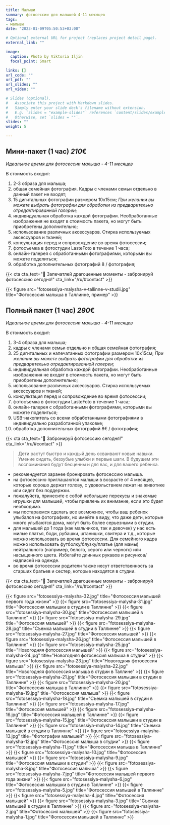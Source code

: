 ```yaml
---
title: Малыши
summary: фотосессии для малышей 4-11 месяцев
tags:
- малыши
date: "2023-01-09T05:50:53+03:00"

# Optional external URL for project (replaces project detail page).
external_link: ""

image:
  caption: Photo by Viktoria Iljin
  focal_point: Smart

links: []
url_code: ""
url_pdf: ""
url_slides: ""
url_video: ""

# Slides (optional).
#   Associate this project with Markdown slides.
#   Simply enter your slide deck's filename without extension.
#   E.g. `slides = "example-slides"` references `content/slides/example-slides.md`.
#   Otherwise, set `slides = ""`.
slides: ""
weight: 5

---
```

## Мини-пакет (1 час) *210*€ 
*Идеальное время для фотосессии малыша - 4-11 месяцев*

В стоимость входит:
1. 2-3 образа для малыша;
2. общая семейная фотография. Кадры с членами семьи отдельно в данный пакет не входят;
3. 15 дигитальных фотографии размером 10х15см; 
_При желании вы можете выбрать фотографии для обработки из предварительно отредактированной галереи;_
4. индивидуальная обработка каждой фотографии. Необработанные изображения не входят в стоимость пакета, но могут быть приобретены дополнительно;
5. использование различных аксессуаров. Стирка используемых аксессуаров и тканей;
6. консультация перед и сопровождение во время фотосессии;
7. фотосъемка в фотостудии LasteFoto в течение 1  часа;
8. онлайн-галерея с обработанными фотографиями, которыми вы можете поделиться;
10. обработка дополнительных фотографий 8 / фотография;

{{< cta cta_text="💛 Запечатлей драгоценные моменты - забронируй фотосессию сегодня!" cta_link="/ru/#contact" >}}

{{< figure src="fotosessiya-malysha-v-tallinne-v-studii.jpg" title="Фотосессия малыша в Таллинне, пример" >}}

## Полный пакет (1 час) *290*€
*Идеальное время для фотосессии малыша - 4-11 месяцев*

В стоимость входит:
1. 3-4 образа для малыша;
2. кадры с членами семьи отдельно и общая семейная фотография;
3. 25 дигитальных и напечатанных фотографии размером 10х15см; 
_При желании вы можете выбрать фотографии для обработки из предварительно отредактированной галереи;_
4. индивидуальная обработка каждой фотографии. Необработанные изображения не входят в стоимость пакета, но могут быть приобретены дополнительно;
5. использование различных аксессуаров. Стирка используемых аксессуаров и тканей;
6. консультация перед и сопровождение во время фотосессии;
7. фотосъемка в фотостудии LasteFoto в течение 1  часа;
8. онлайн-галерея с обработанными фотографиями, которыми вы можете поделиться;
9. USB-накопитель со всеми обработанными фотографиями в индивидуально разработанной упаковке;
10. обработка дополнительных фотографий 8€ / фотография;

{{< cta cta_text="💛 Забронируй фотосессию сегодня!" cta_link="/ru/#contact" >}}

> Дети растут быстро и каждый день осваивают новые навыки. Умение сидеть, беззубые улыбки и первые шаги. В будущем эти воспоминания будут бесценны и для вас, и для вашего ребенка.

- рекомендуется заранее бронировать фотосессию малыша.
- на фотосессию приглашаются малыши в возрасте от 4 месяцев, которые хорошо держат голову, с удовольствием лежат на животике или сидят без поддержки.
- пожалуйста, принесите с собой небольшие перекусы и знакомые игрушки для малышей, чтобы привлечь их внимание, если это будет необходимо.
- мы постараемся сделать все возможное, чтобы ваш ребенок улыбался на фотографиях, но имейте в виду, что даже дети, которые много улыбаются дома, могут быть более серьезными в студии.
- для малышей до 1 года (как мальчиков, так и девочек) у нас есть милые платья, боди, рубашки, штанишки, свитера и т.д., которые можно использовать во время фотосессии. Для семейного кадра можно использовать футболку/блузку/платье (для мамы) нейтрального (например, белого, серого или черного) или насыщенного цвета. Избегайте длинных рукавов и рисунков/надписей на одежде.
- во время фотосессии родители также несут ответственность за старших братьев и сестер, которые находятся в студии.

{{< cta cta_text="💛 Запечатлей драгоценные моменты - забронируй фотосессию сегодня!" cta_link="/ru/#contact" >}}

{{< figure src="fotosessiya-malysha-32.jpg" title="Фотосессия малышей первого года жизни" >}}
{{< figure src="fotosessiya-malysha-31.jpg" title="Фотосессия малышки в студии в Таллинне" >}}
{{< figure src="fotosessiya-malysha-30.jpg" title="Фотосессия малышей в Таллинне" >}}
{{< figure src="fotosessiya-malysha-29.jpg" title="Фотосессия малышей" >}}
{{< figure src="fotosessiya-malysha-28.jpg" title="Съемка малышей в студии в Таллинне" >}}
{{< figure src="fotosessiya-malysha-27.jpg" title="Фотосессия малышей" >}}
{{< figure src="fotosessiya-malysha-26.jpg" title="Фотосессия малышей в Таллинне" >}}
{{< figure src="fotosessiya-malysha-25.jpg" title="Новогодняя фотосессия малышей" >}}
{{< figure src="fotosessiya-malysha-24.jpg" title="Новогодняя фотосессия малыша в студии" >}}
{{< figure src="fotosessiya-malysha-23.jpg" title="Новогодняя фотосессия малыша" >}}
{{< figure src="fotosessiya-malysha-22.jpg" title="Новогодняя фотосессия малыша в студии в Таллине" >}}
{{< figure src="fotosessiya-malysha-21.jpg" title="Фотосессия малышки в студии в Таллинне" >}}
{{< figure src="fotosessiya-malysha-20.jpg" title="Фотосессия малыша в Таллинне" >}}
{{< figure src="fotosessiya-malysha-19.jpg" title="Фотосессия малыша" >}}
{{< figure src="fotosessiya-malysha-18.jpg" title="Съемка малышей в студии в Таллинне" >}}
{{< figure src="fotosessiya-malysha-17.jpg" title="Фотосессия малышей" >}}
{{< figure src="fotosessiya-malysha-16.jpg" title="Фотосессия малышей в Таллинне" >}}
{{< figure src="fotosessiya-malysha-15.jpg" title="Фотосессия малышки в студии в Таллинне" >}}
{{< figure src="fotosessiya-malysha-14.jpg" title="Съемка малышей в студии в Таллинне" >}}
{{< figure src="fotosessiya-malysha-13.jpg" title="Фотографии малышей" >}}
{{< figure src="fotosessiya-malysha-12.jpg" title="Фотосессия малыша в студии" >}}
{{< figure src="fotosessiya-malysha-11.jpg" title="Фотосессия малыша в Таллинне" >}}
{{< figure src="fotosessiya-malysha-10.jpg" title="Фотосессия малышей" >}}
{{< figure src="fotosessiya-malysha-9.jpg" title="Фотосессия малышки в студии" >}}
{{< figure src="fotosessiya-malysha-8.jpg" title="Фотосессия малыша" >}}
{{< figure src="fotosessiya-malysha-7.jpg" title="Фотосессия малышей первого года жизни" >}}
{{< figure src="fotosessiya-malysha-6.jpg" title="Фотосессия малышки в студии в Таллинне" >}}
{{< figure src="fotosessiya-malysha-5.jpg" title="Фотосессия малышей в Таллинне" >}}
{{< figure src="fotosessiya-malysha-4.jpg" title="Фотосессия малышей" >}}
{{< figure src="fotosessiya-malysha-3.jpg" title="Съемка малышей в студии в Таллинне" >}}
{{< figure src="fotosessiya-malysha-2.jpg" title="Фотосессия малышей" >}}
{{< figure src="fotosessiya-malysha-1.jpg" title="Фотосессия малышей в Таллинне" >}}